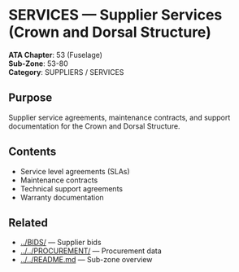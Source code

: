 # SERVICES — Supplier Services (Crown and Dorsal Structure)

**ATA Chapter**: 53 (Fuselage)  
**Sub-Zone**: 53-80  
**Category**: SUPPLIERS / SERVICES

## Purpose

Supplier service agreements, maintenance contracts, and support documentation for the Crown and Dorsal Structure.

## Contents

- Service level agreements (SLAs)
- Maintenance contracts
- Technical support agreements
- Warranty documentation

## Related

- [../BIDS/](../BIDS/) — Supplier bids
- [../../PROCUREMENT/](../../PROCUREMENT/) — Procurement data
- [../../README.md](../../README.md) — Sub-zone overview
